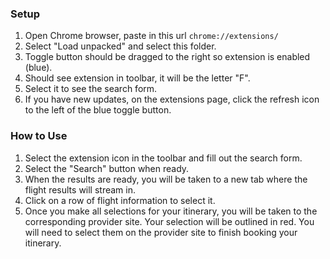 ### Setup

1. Open Chrome browser, paste in this url `chrome://extensions/`
2. Select "Load unpacked" and select this folder.
3. Toggle button should be dragged to the right so extension is enabled (blue).
4. Should see extension in toolbar, it will be the letter "F".
5. Select it to see the search form.
6. If you have new updates, on the extensions page, click the refresh icon to the left of the blue toggle button.

### How to Use

1. Select the extension icon in the toolbar and fill out the search form.
2. Select the "Search" button when ready.
3. When the results are ready, you will be taken to a new tab where the flight results will stream in.
4. Click on a row of flight information to select it.
5. Once you make all selections for your itinerary, you will be taken to the corresponding provider site. Your selection will be outlined in red. You will need to select them on the provider site to finish booking your itinerary.

